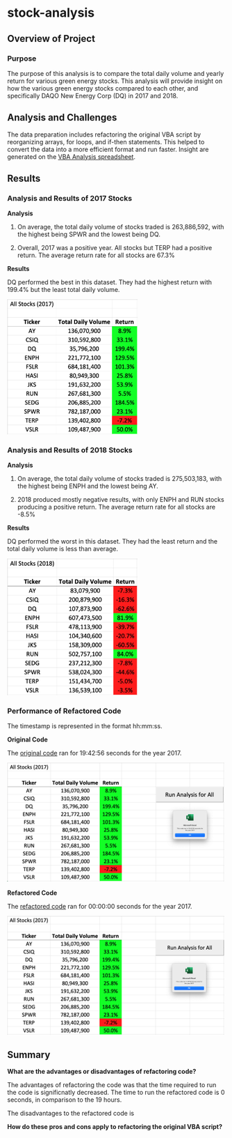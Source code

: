 # stock-analysis

## Overview of Project

### Purpose
The purpose of this analysis is to compare the total daily volume and yearly return for various green energy stocks. This analysis will provide insight on how the various green energy stocks compared to each other, and specifically DAQO New Energy Corp (DQ) in 2017 and 2018.

## Analysis and Challenges

The data preparation includes refactoring the original VBA script by reorganizing arrays, for loops, and if-then statements. This helped to convert the data into a more efficient format and run faster. Insight are generated on the <a href="VBA_Challenge.xlsm">VBA Analysis spreadsheet</a>.

## Results

### Analysis and Results of 2017 Stocks

**Analysis**

1. On average, the total daily volume of stocks traded is 263,886,592, with the highest being SPWR and the lowest being DQ.

2. Overall, 2017 was a positive year. All stocks but TERP had a positive return. The average return rate for all stocks are 67.3%

**Results**

DQ performed the best in this dataset. They had the highest return with 199.4% but the least total daily volume. 

<img src="Resources/VBA_Challenge_2017.png" width="300">

### Analysis and Results of 2018 Stocks

**Analysis**

1. On average, the total daily volume of stocks traded is 275,503,183, with the highest being ENPH and the lowest being AY. 

2. 2018 produced mostly negative results, with only ENPH and RUN stocks producing a positive return. The average return rate for all stocks are -8.5%

**Results**

DQ performed the worst in this dataset. They had the least return and the total daily volume is less than average. 

<img src="Resources/VBA_Challenge_2018.png" width="300">

### Performance of Refactored Code

The timestamp is represented in the format hh:mm:ss.

**Original Code**

The <a href="Module/green_stocks.xlsm">original code</a> ran for 19:42:56 seconds for the year 2017.

<img src="Resources/Original_Timestamp.png" width="500">

**Refactored Code**

The <a href="VBA_Challenge.xlsm">refactored code</a> ran for 00:00:00 seconds for the year 2017.

<img src="Resources/Refactored_Timestamp.png" width="500">

## Summary
**What are the advantages or disadvantages of refactoring code?**

The advantages of refactoring the code was that the time required to run the code is significnatly decreased. The time to run the refactored code is 0 seconds, in comparison to the 19 hours. 

The disadvantages to the refactored code is 

**How do these pros and cons apply to refactoring the original VBA script?**

